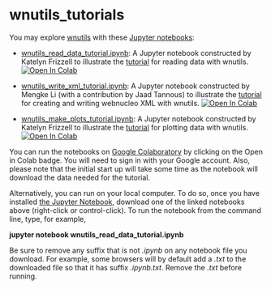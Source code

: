 # wnutils_tutorials

You may explore [wnutils](https://wnutils.readthedocs.io) with these [Jupyter notebooks](https://jupyter.org):

* [wnutils_read_data_tutorial.ipynb](https://raw.githubusercontent.com/mbradle/wnutils_tutorials/main/Notebooks/wnutils_write_xml_tutorial.ipynb):  A Jupyter notebook constructed by Katelyn Frizzell to illustrate the [tutorial](https://wnutils.readthedocs.io/en/latest/read_tutorial.html) for reading data with wnutils.  [![Open In Colab](https://colab.research.google.com/assets/colab-badge.svg)](https://colab.research.google.com/github/mbradle/wnutils_tutorials/blob/main/Notebooks/wnutils_read_data_tutorial.ipynb)

* [wnutils_write_xml_tutorial.ipynb](http://github.com/mbradle/wnutils_tutorials/blob/main/Notebooks/wnutils_write_xml_tutorial.ipynb):  A Jupyter notebook constructed by Mengke Li (with a contribution by Jaad Tannous) to illustrate the [tutorial](https://wnutils.readthedocs.io/en/latest/write_tutorial.html) for creating and writing webnucleo XML with wnutils. [![Open In Colab](https://colab.research.google.com/assets/colab-badge.svg)](https://colab.research.google.com/github/mbradle/wnutils_tutorials/blob/main/Notebooks/wnutils_write_xml_tutorial.ipynb)

* [wnutils_make_plots_tutorial.ipynb](http://github.com/mbradle/wnutils_tutorials/blob/main/Notebooks/wnutils_make_plots_tutorial.ipynb):  A Jupyter notebook constructed by Katelyn Frizzell to illustrate the [tutorial](https://wnutils.readthedocs.io/en/latest/plot_tutorial.html) for plotting data with wnutils.  [![Open In Colab](https://colab.research.google.com/assets/colab-badge.svg)](https://colab.research.google.com/github/mbradle/wnutils_tutorials/blob/main/Notebooks/wnutils_make_plots_tutorial.ipynb)

You can run the notebooks on [Google Colaboratory](https://colab.research.google.com) by clicking on the Open in Colab badge.  You will need to sign in with your Google account.  Also, please note that the initial start up will take some time as the notebook will download the data needed for the tutorial.

Alternatively, you can run on your local computer.  To do so, once you have installed [the Jupyter Notebook](https://jupyter.org), download one of the linked notebooks above (right-click or control-click).  To run the notebook from the command line, type, for example,

**jupyter notebook wnutils_read_data_tutorial.ipynb**

Be sure to remove any suffix that is not *.ipynb* on any notebook file you download.  For example, some browsers will by default add a *.txt* to the downloaded file so that it has suffix *.ipynb.txt*.  Remove the *.txt* before running.
